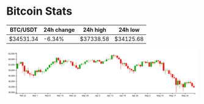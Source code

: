 # Bitcoin Stats

BTC/USDT|24h change|24h high|24h low|
|---|---|---|---|
|$34531.34|-6.34%|$37338.58|$34125.68|

<img src="./chart.svg">
